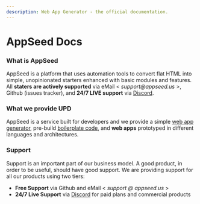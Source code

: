 ```yaml
---
description: Web App Generator - the official documentation.
---
```


# AppSeed Docs

### What is AppSeed  <a id="what-is-appseed"></a>

AppSeed is a platform that uses automation tools to convert flat HTML into simple, unopinionated starters enhanced with basic modules and features. All **staters are actively supported** via eMail &lt; _support@appseed.us_ &gt;, Github \(issues tracker\), and **24/7 LIVE support** via [Discord](https://discord.gg/fZC6hup).



### What we provide UPD <a id="what-we-provide"></a>

AppSeed is a service built for developers and we provide a simple [web app generator](https://docs.appseed.us/app-generator/), pre-build [boilerplate code](https://docs.appseed.us/boilerplate-code/), and **web apps** prototyped in different languages and architectures.



### Support

Support is an important part of our business model. A good product, in order to be useful, should have good support. We are providing support for all our products using two tiers:

* **Free Support** via Github and eMail &lt; _support @ appseed.us_ &gt;
* **24/7 Live Support** via [Discord](https://discord.gg/fZC6hup) for paid plans and commercial products



